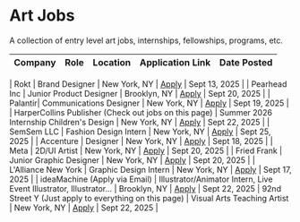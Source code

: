 # Art Jobs
A collection of entry level art jobs, internships, fellowships, programs, etc.  

| Company | Role | Location | Application Link | Date Posted |
|---------|------|----------|------------------|-------------|

| Rokt | Brand Designer | New York, NY | [Apply](https://app.joinhandshake.com/job-search/10283298?query=illustration&per_page=25&sort=relevance&page=1) | Sept 13, 2025 |
| Pearhead Inc | Junior Product Designer | Brooklyn, NY | [Apply](https://www.linkedin.com/jobs/search/?currentJobId=4301529394&keywords=leadership%20development%20and%20rotational%20programs) | Sept 20, 2025 |
| Palantir| Communications Designer | New York, NY | [Apply](https://www.linkedin.com/jobs/search-results/?currentJobId=4302465549&eBP=CwEAAAGZginPy4YJ157OwWeyyJrRgmNLSChDypoSqoWk1oD-a769jNRR5dSYd8DmA5Hf_4FNvcVfrV-ba6ErURqr0Oyg-_teQVHttzS5rOw3YXliSyJn7XuNqhy2F-cnc5peQg2Opc4Ag3q7PrW_F75ESp1Ki3W2lUeJEOy5r0PoF5Gi1EX77lf8Sha6nmTd28rmHlKjYC3Ig3Zfqu_m7_z3meAzHcL9_aFw6TmRjrV0whuTUcN9JgCiVuQIsFke6OQsEMDBck5OYwJ31yCgZI_qhp7jYGlbudz-zJeV7x2VqEArxEzyOzODSuCHdhZITCUMf4JVAkDkSyPR4Xe_DWipSp-G8XxLeizGLBH8rNLEXR9wIkQIpoR__mRZvIeYFQeAFsbO3rlZhvYR8CD1_lWKPVK_KbgTQkZZCI0FSN9vuYu8k6z40UjR2f6uN3zmpCp9bEsPJuu3huj3DQSOkO6atQBmIkvW6VUCb6GWMHpQlWvSgB4--hluzWUvnRguPJI&keywords=palantir%20communications%20designer&origin=JOBS_HOME_SEARCH_BUTTON&refId=ZBuE7s3JvwxglqP3qaYaUg%3D%3D&trackingId=CCR5hneDPjSuzkymtl0aeQ%3D%3D) | Sept 19, 2025 |
| HarperCollins Publisher (Check out jobs on this page) | Summer 2026 Internship Children's Design | New York, NY | [Apply](https://www.linkedin.com/jobs/search-results/?currentJobId=4304184637&eBP=NOT_ELIGIBLE_FOR_CHARGING&f_TPR=r604800&geoId=105080838&keywords=fashion%20design%20intern&refId=dWFy9B009PJMrH%2B%2FU7kG4A%3D%3D&trackingId=vy8VtRCj%2FrAL5VnzuwN%2BUw%3D%3D) | Sept 22, 2025 |
| SemSem LLC | Fashion Design Intern | New York, NY | [Apply](https://www.linkedin.com/jobs/search-results/?currentJobId=4303403801&eBP=NOT_ELIGIBLE_FOR_CHARGING&geoId=105080838&keywords=fashion%20design%20intern&refId=ui4X7nc5Ddn1Hj70a%2F1jxA%3D%3D&trackingId=v1Vq7is7lvjT1Ku6Y9vxBw%3D%3D) | Sept 25, 2025 |
| Accenture | Designer | New York, NY | [Apply](https://www.accenture.com/us-en/careers/jobdetails?id=R00282637_en&src=LINKEDINJP) | Sept 18, 2025 |
| Meta | 2D/UI Artist | New York, NY | [Apply](https://www.metacareers.com/jobs/716430161293700/?rx_campaign=Linkedin1&rx_ch=connector&rx_group=126320&rx_id=9adc60c0-632c-11f0-8329-f970db16c0a9&rx_job=a1KDp00000E2bMNMAZ_1002&rx_medium=post&rx_r=none&rx_source=Linkedin&rx_ts=20250925T121201Z&rx_vp=slots&utm_campaign=Job%2Bboard&utm_medium=jobs&utm_source=LIpaid&rx_viewer=d60da2b8999511f0aa818919f3a05a889e18055eb2d14a90bf7f5ac46bbf98fa) | Sept 20, 2025 |
| Fried Frank | Junior Graphic Designer | New York, NY | [Apply](https://www.linkedin.com/jobs/search/?currentJobId=4293224433&f_PP=102571732&geoId=90000070&keywords=Fried%20Frank&origin=JOB_SEARCH_PAGE_SEARCH_BUTTON&refresh=true&sortBy=R) | Sept 20, 2025 |
| L'Alliance New York | Graphic Design Intern | New York, NY | [Apply](https://lalliancenewyork.applytojob.com/apply/TrewM0Y8cb/Graphic-Design-Intern?source=LinkedIn) | Sept 17, 2025 |
| ideaMachine (Apply via Email) | Illustrator/Animator Intern, Live Event Illustrator, Illustrator... | Brooklyn, NY | [Apply](https://www.linkedin.com/jobs/search/?currentJobId=4303992900&f_PP=102571732&geoId=90000070&keywords=illustrator&origin=JOB_SEARCH_PAGE_KEYWORD_AUTOCOMPLETE&refresh=true&sortBy=R) | Sept 22, 2025
| 92nd Street Y (Just apply to everything on this page) | Visual Arts Teaching Artist | New York, NY | [Apply](https://www.linkedin.com/jobs/search/?currentJobId=4077675087&f_PP=102571732&geoId=90000070&keywords=illustrator&origin=JOB_SEARCH_PAGE_KEYWORD_AUTOCOMPLETE&refresh=true&sortBy=R) | Sept 22, 2025 |

